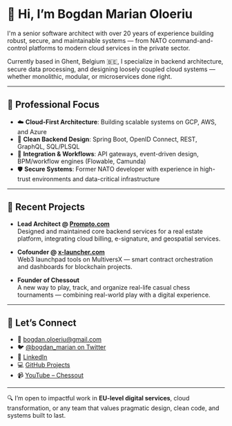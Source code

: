 # 👋 Hi, I’m Bogdan Marian Oloeriu

I'm a senior software architect with over 20 years of experience building robust, secure, and maintainable systems — from NATO command-and-control platforms to modern cloud services in the private sector.

Currently based in Ghent, Belgium 🇧🇪, I specialize in backend architecture, secure data processing, and designing loosely coupled cloud systems — whether monolithic, modular, or microservices done right.

---

## 💼 Professional Focus

- ☁️ **Cloud-First Architecture**: Building scalable systems on GCP, AWS, and Azure
- 🧱 **Clean Backend Design**: Spring Boot, OpenID Connect, REST, GraphQL, SQL/PLSQL
- 🔄 **Integration & Workflows**: API gateways, event-driven design, BPM/workflow engines (Flowable, Camunda)
- 🛡 **Secure Systems**: Former NATO developer with experience in high-trust environments and data-critical infrastructure

---

## 🚀 Recent Projects

- **Lead Architect @ [Prompto.com](https://www.prompto.com/)**  
  Designed and maintained core backend services for a real estate platform, integrating cloud billing, e-signature, and geospatial services.

- **Cofounder @ [x-launcher.com](https://app.x-launcher.com/#/dashboard)**  
  Web3 launchpad tools on MultiversX — smart contract orchestration and dashboards for blockchain projects.

- **Founder of Chessout**  
  A new way to play, track, and organize real-life casual chess tournaments — combining real-world play with a digital experience.

---

## 🔗 Let’s Connect

- 📧 bogdan.oloeriu@gmail.com  
- 🐦 [@bogdan_marian on Twitter](https://twitter.com/bogdan_marian)  
- 💼 [LinkedIn](https://www.linkedin.com/in/bogdan-oloeriu)  
- 💻 [GitHub Projects](https://github.com/bogdan-marian)  
- 📹 [YouTube – Chessout](https://www.youtube.com/@chessout3011)

---

🔍 I’m open to impactful work in **EU-level digital services**, cloud transformation, or any team that values pragmatic design, clean code, and systems built to last.
